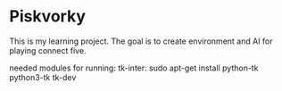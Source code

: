 # Piskvorky
This is my learning project. The goal is to create environment and AI for playing connect five.

needed modules for running:
tk-inter: sudo apt-get install python-tk python3-tk tk-dev
